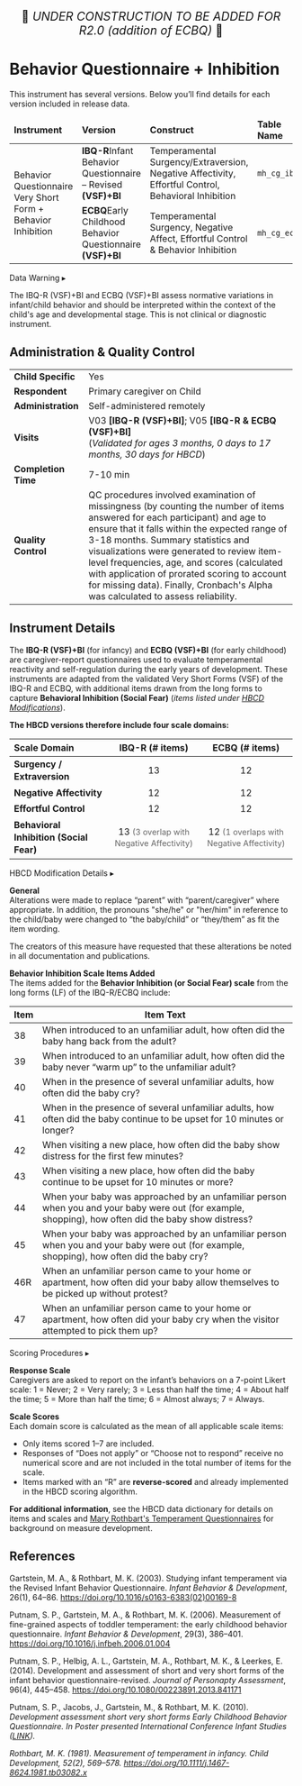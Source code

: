 <p style="text-align: center; font-size: 1.5em;">🚧 <i>UNDER CONSTRUCTION TO BE ADDED FOR R2.0 (addition of ECBQ)</i> 🚧 </p>

# Behavior Questionnaire + Inhibition

<div class="table-banner">
  <span class="emoji"><i class="fa-regular fa-lightbulb"></i></span>
  <span class="text">This instrument has several versions. Below you’ll find details for each version included in release data.</span>
</div>
<p></p>

<table class="table-no-vertical-lines" style="width: 100%; border-collapse: collapse; table-layout: fixed;">
<thead>
<tr>
<td><strong>Instrument</strong></td>
<td><strong>Version</strong></td>
<td><strong>Construct</strong></td>
<td><strong>Table Name</strong></td>
</tr>
</thead>
<tbody>
<tr>
  <td rowspan="2" style="word-wrap: break-word; white-space: normal;">Behavior Questionnaire Very Short Form + Behavior Inhibition</td>
  <td><span class="tooltip tooltip-right"><strong>IBQ-R</strong><span class="tooltiptext">Infant Behavior Questionnaire – Revised</span></span> <strong>(VSF)+BI</strong></td>
  <td style="word-wrap: break-word; white-space: normal;">Temperamental Surgency/Extraversion, Negative Affectivity, Effortful Control, Behavioral Inhibition</td>
  <td><code>mh_cg_ibqr</code></td>
</tr>
<tr>
  <td><span class="tooltip tooltip-right"><strong>ECBQ</strong><span class="tooltiptext">Early Childhood Behavior Questionnaire</span></span> <strong>(VSF)+BI</strong></td>
  <td style="word-wrap: break-word; white-space: normal;">Temperamental Surgency, Negative Affect, Effortful Control & Behavior Inhibition</td>
  <td><code>mh_cg_ecbq</code></td>
</tr>
</tbody>
</table>

<div id="warning" class="warning-banner" onclick="toggleCollapse(this)">
    <span class="emoji"><i class="fas fa-exclamation-triangle"></i></span>
  <span class="text-with-link">
  <span class="text">Data Warning</i></span>
  <a class="anchor-link" href="#warning" title="Copy link">
  <i class="fa-solid fa-link"></i>
  </a>
  </span>
  <span class="arrow">▸</span>
</div>
<div class="warning-collapsible-content">
<p>The IBQ-R (VSF)+BI and ECBQ (VSF)+BI assess normative variations in infant/child behavior and should be interpreted within the context of the child's age and developmental stage. This is not clinical or diagnostic instrument.</p> 
</div>

## Administration & Quality Control

<table class="table-no-vertical-lines" style="width: 100%; border-collapse: collapse; table-layout: fixed;">
<tbody>
<tr><td><b>Child Specific</b></td>
<td>Yes</td></tr>
<tr><td><b>Respondent</b></td>
<td>Primary caregiver on Child</td></tr>
<tr><td><b>Administration</b></td>
<td style="word-wrap: break-word; white-space: normal;">Self-administered remotely</td></tr>
<tr><td><b>Visits</b></td>
<td style="word-wrap: break-word; white-space: normal;">V03 <strong>[IBQ-R (VSF)+BI]</strong>; V05 <strong>[IBQ-R & ECBQ (VSF)+BI]</strong><br>(<i>Validated for ages 3 months, 0 days to 17 months, 30 days for HBCD</i>)</td></tr>
<tr><td><b>Completion Time</b></td>
<td>7-10 min</td></tr>
<tr><td><b>Quality Control</b></td>
<td style="word-wrap: break-word; white-space: normal;">QC procedures involved examination of missingness (by counting the number of items answered for each participant) and age to ensure that it falls within the expected range of 3-18 months. Summary statistics and visualizations were generated to review item-level frequencies, age, and scores (calculated with application of prorated scoring to account for missing data). Finally, Cronbach's Alpha was calculated to assess reliability.</td></tr>
</tbody>
</table>

## Instrument Details

The **IBQ-R (VSF)+BI** (for infancy) and **ECBQ (VSF)+BI** (for early childhood) are caregiver-report questionnaires used to evaluate temperamental reactivity and self-regulation during the early years of development. These instruments are adapted from the validated Very Short Forms (VSF) of the IBQ-R and ECBQ, with additional items drawn from the long forms to capture **Behavioral Inhibition (Social Fear)** (*items listed under [HBCD Modifications](#hbcd-mod)*).

**The HBCD versions therefore include four scale domains:**

<table class="table-no-vertical-lines" style="width: 100%; border-collapse: collapse; font-size: 16px; line-height: 1.4; text-align: center;">
  <thead>
    <tr>
      <th style="text-align: left;">Scale Domain</th>
      <th>IBQ-R (# items)</th>
      <th>ECBQ (# items)</th>
    </tr>
  </thead>
  <tbody>
    <tr>
      <td style="text-align: left;"><strong>Surgency / Extraversion</strong></td>
      <td>13</td>
      <td>12</td>
    </tr>
    <tr>
      <td style="text-align: left;"><strong>Negative Affectivity</strong></td>
      <td>12</td>
      <td>12</td>
    </tr>
    <tr>
      <td style="text-align: left;"><strong>Effortful Control</strong></td>
      <td>12</td>
      <td>12</td>
    </tr>
    <tr>
      <td style="text-align: left;"><strong>Behavioral Inhibition (Social Fear)</strong></td>
      <td>13 <span style="font-size: 0.9em; color: #666;">(3 overlap with Negative Affectivity)</span></td>
      <td>12 <span style="font-size: 0.9em; color: #666;">(1 overlaps with Negative Affectivity)</span></td>
    </tr>
  </tbody>
</table>

<div id="hbcd-mod" class="table-banner" onclick="toggleCollapse(this)">
  <span class="emoji"><i class="fa fa-gear"></i></span>
  <span class="text-with-link">
  <span class="text">HBCD Modification Details</span>
  <a class="anchor-link" href="#hbcd-mod" title="Copy link">
  <i class="fa-solid fa-link"></i>
  </a>
  </span>
  <span class="arrow">▸</span>
</div>
<div class="collapsible-content">
<p><b>General</b><br>
Alterations were made to replace “parent” with “parent/caregiver” where appropriate. In addition, the pronouns "she/he" or "her/him" in reference to the child/baby were changed to “the baby/child” or “they/them” as fit the item wording.</p>
<p>The creators of this measure have requested that these alterations be noted in all documentation and publications.</p>
<p><b>Behavior Inhibition Scale Items Added</b><br>
The items added for the <strong>Behavior Inhibition (or Social Fear) scale</strong> from the long forms (LF) of the IBQ-R/ECBQ include:</p>
<table class="table-no-vertical-lines" style="width: 100%; border-collapse: collapse; table-layout: fixed;">
<thead>
  <tr>
  <th>Item</th>
  <th>Item Text</th>
  </tr>
</thead>
<tbody>
 <tr>
      <td style="word-wrap: break-word; white-space: normal;">38</td>
      <td style="word-wrap: break-word; white-space: normal;">When introduced to an unfamiliar adult, how often did the baby hang back from the adult?</td>
    </tr>
    <tr>
      <td style="word-wrap: break-word; white-space: normal;">39</td>
      <td style="word-wrap: break-word; white-space: normal;">When introduced to an unfamiliar adult, how often did the baby never “warm up” to the unfamiliar adult?</td>
    </tr>
    <tr>
      <td style="word-wrap: break-word; white-space: normal;">40</td>
      <td style="word-wrap: break-word; white-space: normal;">When in the presence of several unfamiliar adults, how often did the baby cry?</td>
    </tr>
    <tr>
      <td style="word-wrap: break-word; white-space: normal;">41</td>
      <td style="word-wrap: break-word; white-space: normal;">When in the presence of several unfamiliar adults, how often did the baby continue to be upset for 10 minutes or longer?</td>
    </tr>
    <tr>
      <td style="word-wrap: break-word; white-space: normal;">42</td>
      <td style="word-wrap: break-word; white-space: normal;">When visiting a new place, how often did the baby show distress for the first few minutes?</td>
    </tr>
    <tr>
      <td style="word-wrap: break-word; white-space: normal;">43</td>
      <td style="word-wrap: break-word; white-space: normal;">When visiting a new place, how often did the baby continue to be upset for 10 minutes or more?</td>
    </tr>
    <tr>
      <td style="word-wrap: break-word; white-space: normal;">44</td>
      <td style="word-wrap: break-word; white-space: normal;">When your baby was approached by an unfamiliar person when you and your baby were out (for example, shopping), how often did the baby show distress?</td>
    </tr>
    <tr>
      <td style="word-wrap: break-word; white-space: normal;">45</td>
      <td style="word-wrap: break-word; white-space: normal;">When your baby was approached by an unfamiliar person when you and your baby were out (for example, shopping), how often did the baby cry?</td>
    </tr>
    <tr>
      <td style="word-wrap: break-word; white-space: normal;">46R</td>
      <td style="word-wrap: break-word; white-space: normal;">When an unfamiliar person came to your home or apartment, how often did your baby allow themselves to be picked up without protest?</td>
    </tr>
    <tr>
      <td style="word-wrap: break-word; white-space: normal;">47</td>
      <td style="word-wrap: break-word; white-space: normal;">When an unfamiliar person came to your home or apartment, how often did your baby cry when the visitor attempted to pick them up?</td>
    </tr>
  </tbody>
  </table>
</div>

<div id="scoring" class="table-banner" onclick="toggleCollapse(this)">
  <span class="emoji"><i class="fa fa-calculator"></i></span>
  <span class="text-with-link">
  <span class="text">Scoring Procedures</span>
  <a class="anchor-link" href="#scoring" title="Copy link">
  <i class="fa-solid fa-link"></i>
  </a>
  </span>
  <span class="arrow">▸</span>
</div>
<div class="collapsible-content">
<p><b>Response Scale</b><br>
Caregivers are asked to report on the infant’s behaviors on a 7-point Likert scale: 1 = Never; 2 = Very rarely; 3 = Less than half the time; 4 = About half the time; 5 = More than half the time; 6 = Almost always; 7 = Always.</p>
<p><b>Scale Scores</b><br>
Each domain score is calculated as the mean of all applicable scale items:</p>
<ul>
  <li>Only items scored 1–7 are included.</li>
  <li>Responses of “Does not apply” or “Choose not to respond” receive no numerical score and are not included in the total number of items for the scale.</li>
  <li>Items marked with an “R” are <strong>reverse-scored</strong> and already implemented in the HBCD scoring algorithm.</li>
</ul>
<p><strong>For additional information</strong>, see the HBCD data dictionary for details on items and scales and <a href="https://research.bowdoin.edu/rothbart-temperament-questionnaires">Mary Rothbart's Temperament Questionnaires</a> for background on measure development.</p>
</p>
</div>

## References
<div class="references">
    <p>Gartstein, M. A., & Rothbart, M. K. (2003). Studying infant temperament via the Revised Infant Behavior Questionnaire. <i>Infant Behavior & Development</i>, 26(1), 64–86. <a href="https://doi.org/10.1016/s0163-6383(02)00169-8" target="_blank">https://doi.org/10.1016/s0163-6383(02)00169-8</a></p>  
    <p>Putnam, S. P., Gartstein, M. A., & Rothbart, M. K. (2006). Measurement of fine-grained aspects of toddler temperament: the early childhood behavior questionnaire. <i>Infant Behavior & Development</i>, 29(3), 386–401. <a href="https://doi.org/10.1016/j.infbeh.2006.01.004" target="_blank">https://doi.org/10.1016/j.infbeh.2006.01.004</a></p> 
    <p>Putnam, S. P., Helbig, A. L., Gartstein, M. A., Rothbart, M. K., & Leerkes, E. (2014). Development and assessment of short and very short forms of the infant behavior questionnaire-revised. <i>Journal of Personapty Assessment</i>, 96(4), 445–458. <a href="https://doi.org/10.1080/00223891.2013.841171" target="_blank">https://doi.org/10.1080/00223891.2013.841171</a></p> 
    <p>Putnam, S. P., Jacobs, J., Gartstein, M., & Rothbart, M. K. (2010). <i>Development assessment short very short forms Early Childhood Behavior Questionnaire<i>. In Poster presented International Conference Infant Studies (<a href="http://research.bowdoin.edu/rothbart-temperament-questionnaires/files/2016/09/ICIS_2010_ECBQ_sf_poster.pdf">LINK</a>).</p> 
    <p>Rothbart, M. K. (1981). Measurement of temperament in infancy. <i>Child Development</i>, 52(2), 569–578. <a href="https://doi.org/10.1111/j.1467-8624.1981.tb03082.x" target="_blank">https://doi.org/10.1111/j.1467-8624.1981.tb03082.x</a></p>  
</div>
<br>





